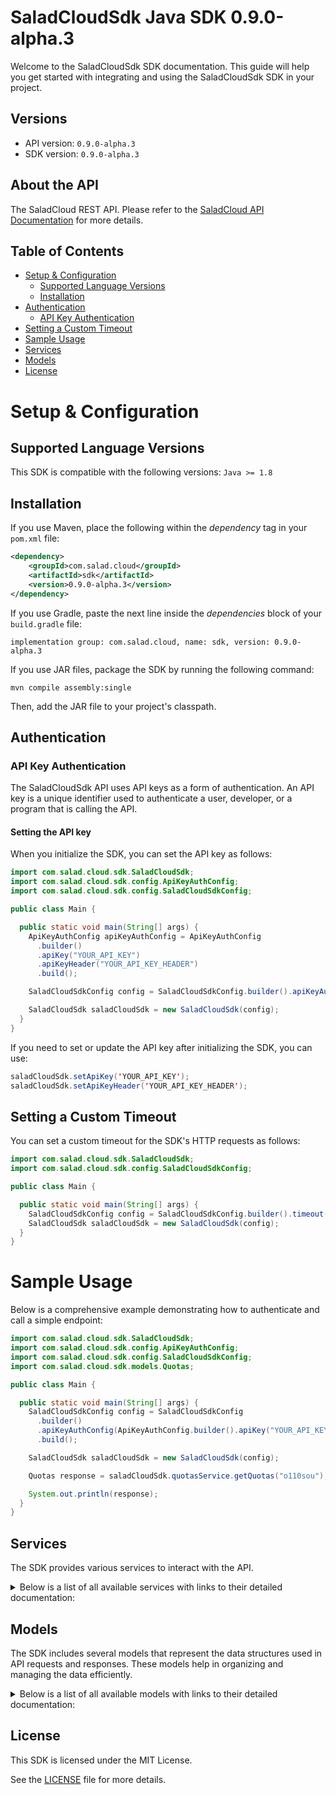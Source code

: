 # SaladCloudSdk Java SDK 0.9.0-alpha.3

Welcome to the SaladCloudSdk SDK documentation. This guide will help you get started with integrating and using the SaladCloudSdk SDK in your project.

## Versions

- API version: `0.9.0-alpha.3`
- SDK version: `0.9.0-alpha.3`

## About the API

The SaladCloud REST API. Please refer to the [SaladCloud API Documentation](https://docs.salad.com/api-reference) for more details.

## Table of Contents

- [Setup & Configuration](#setup--configuration)
  - [Supported Language Versions](#supported-language-versions)
  - [Installation](#installation)
- [Authentication](#authentication)
  - [API Key Authentication](#api-key-authentication)
- [Setting a Custom Timeout](#setting-a-custom-timeout)
- [Sample Usage](#sample-usage)
- [Services](#services)
- [Models](#models)
- [License](#license)

# Setup & Configuration

## Supported Language Versions

This SDK is compatible with the following versions: `Java >= 1.8`

## Installation

If you use Maven, place the following within the _dependency_ tag in your `pom.xml` file:

```XML
<dependency>
    <groupId>com.salad.cloud</groupId>
    <artifactId>sdk</artifactId>
    <version>0.9.0-alpha.3</version>
</dependency>
```

If you use Gradle, paste the next line inside the _dependencies_ block of your `build.gradle` file:

```Gradle
implementation group: com.salad.cloud, name: sdk, version: 0.9.0-alpha.3
```

If you use JAR files, package the SDK by running the following command:

```shell
mvn compile assembly:single
```

Then, add the JAR file to your project's classpath.

## Authentication

### API Key Authentication

The SaladCloudSdk API uses API keys as a form of authentication. An API key is a unique identifier used to authenticate a user, developer, or a program that is calling the API.

#### Setting the API key

When you initialize the SDK, you can set the API key as follows:

```java
import com.salad.cloud.sdk.SaladCloudSdk;
import com.salad.cloud.sdk.config.ApiKeyAuthConfig;
import com.salad.cloud.sdk.config.SaladCloudSdkConfig;

public class Main {

  public static void main(String[] args) {
    ApiKeyAuthConfig apiKeyAuthConfig = ApiKeyAuthConfig
      .builder()
      .apiKey("YOUR_API_KEY")
      .apiKeyHeader("YOUR_API_KEY_HEADER")
      .build();

    SaladCloudSdkConfig config = SaladCloudSdkConfig.builder().apiKeyAuthConfig(apiKeyAuthConfig).build();

    SaladCloudSdk saladCloudSdk = new SaladCloudSdk(config);
  }
}

```

If you need to set or update the API key after initializing the SDK, you can use:

```java
saladCloudSdk.setApiKey('YOUR_API_KEY');
saladCloudSdk.setApiKeyHeader('YOUR_API_KEY_HEADER');
```

## Setting a Custom Timeout

You can set a custom timeout for the SDK's HTTP requests as follows:

```java
import com.salad.cloud.sdk.SaladCloudSdk;
import com.salad.cloud.sdk.config.SaladCloudSdkConfig;

public class Main {

  public static void main(String[] args) {
    SaladCloudSdkConfig config = SaladCloudSdkConfig.builder().timeout(10000).build();
    SaladCloudSdk saladCloudSdk = new SaladCloudSdk(config);
  }
}

```

# Sample Usage

Below is a comprehensive example demonstrating how to authenticate and call a simple endpoint:

```java
import com.salad.cloud.sdk.SaladCloudSdk;
import com.salad.cloud.sdk.config.ApiKeyAuthConfig;
import com.salad.cloud.sdk.config.SaladCloudSdkConfig;
import com.salad.cloud.sdk.models.Quotas;

public class Main {

  public static void main(String[] args) {
    SaladCloudSdkConfig config = SaladCloudSdkConfig
      .builder()
      .apiKeyAuthConfig(ApiKeyAuthConfig.builder().apiKey("YOUR_API_KEY").build())
      .build();

    SaladCloudSdk saladCloudSdk = new SaladCloudSdk(config);

    Quotas response = saladCloudSdk.quotasService.getQuotas("o110sou");

    System.out.println(response);
  }
}

```

## Services

The SDK provides various services to interact with the API.

<details> 
<summary>Below is a list of all available services with links to their detailed documentation:</summary>

| Name                                                                             |
| :------------------------------------------------------------------------------- |
| [ContainerGroupsService](documentation/services/ContainerGroupsService.md)       |
| [WorkloadErrorsService](documentation/services/WorkloadErrorsService.md)         |
| [QueuesService](documentation/services/QueuesService.md)                         |
| [QuotasService](documentation/services/QuotasService.md)                         |
| [InferenceEndpointsService](documentation/services/InferenceEndpointsService.md) |
| [OrganizationDataService](documentation/services/OrganizationDataService.md)     |
| [WebhookSecretKeyService](documentation/services/WebhookSecretKeyService.md)     |

</details>

## Models

The SDK includes several models that represent the data structures used in API requests and responses. These models help in organizing and managing the data efficiently.

<details> 
<summary>Below is a list of all available models with links to their detailed documentation:</summary>

| Name                                                                                             | Description                                                              |
| :----------------------------------------------------------------------------------------------- | :----------------------------------------------------------------------- |
| [ContainerGroupList](documentation/models/ContainerGroupList.md)                                 | Represents a list of container groups                                    |
| [CreateContainerGroup](documentation/models/CreateContainerGroup.md)                             | Represents a request to create a container group                         |
| [ContainerGroup](documentation/models/ContainerGroup.md)                                         | Represents a container group                                             |
| [UpdateContainerGroup](documentation/models/UpdateContainerGroup.md)                             | Represents a request to update a container group                         |
| [ContainerGroupInstances](documentation/models/ContainerGroupInstances.md)                       | Represents a list of container group instances                           |
| [ContainerGroupInstance](documentation/models/ContainerGroupInstance.md)                         | Represents the details of a single container group instance              |
| [WorkloadErrorList](documentation/models/WorkloadErrorList.md)                                   | Represents a list of workload errors                                     |
| [QueueList](documentation/models/QueueList.md)                                                   | Represents a list of queues                                              |
| [CreateQueue](documentation/models/CreateQueue.md)                                               | Represents a request to create a new queue.                              |
| [Queue](documentation/models/Queue.md)                                                           | Represents a queue.                                                      |
| [UpdateQueue](documentation/models/UpdateQueue.md)                                               | Represents a request to update an existing queue.                        |
| [QueueJobList](documentation/models/QueueJobList.md)                                             | Represents a list of queue jobs                                          |
| [CreateQueueJob](documentation/models/CreateQueueJob.md)                                         | Represents a request to create a queue job                               |
| [QueueJob](documentation/models/QueueJob.md)                                                     | Represents a queue job                                                   |
| [Quotas](documentation/models/Quotas.md)                                                         | Represents the organization quotas                                       |
| [InferenceEndpointsList](documentation/models/InferenceEndpointsList.md)                         | Represents a list of inference endpoints                                 |
| [InferenceEndpoint](documentation/models/InferenceEndpoint.md)                                   | Represents an inference endpoint                                         |
| [InferenceEndpointJobList](documentation/models/InferenceEndpointJobList.md)                     | Represents a list of inference endpoint jobs                             |
| [CreateInferenceEndpointJob](documentation/models/CreateInferenceEndpointJob.md)                 | Represents a request to create a inference endpoint job                  |
| [InferenceEndpointJob](documentation/models/InferenceEndpointJob.md)                             | Represents a inference endpoint job                                      |
| [GpuClassesList](documentation/models/GpuClassesList.md)                                         | Represents a list of GPU classes                                         |
| [WebhookSecretKey](documentation/models/WebhookSecretKey.md)                                     | Represents a webhook secret key                                          |
| [Container](documentation/models/Container.md)                                                   | Represents a container                                                   |
| [ContainerRestartPolicy](documentation/models/ContainerRestartPolicy.md)                         |                                                                          |
| [ContainerGroupState](documentation/models/ContainerGroupState.md)                               | Represents a container group state                                       |
| [CountryCode](documentation/models/CountryCode.md)                                               |                                                                          |
| [ContainerGroupNetworking](documentation/models/ContainerGroupNetworking.md)                     | Represents container group networking parameters                         |
| [ContainerGroupLivenessProbe](documentation/models/ContainerGroupLivenessProbe.md)               | Represents the container group liveness probe                            |
| [ContainerGroupReadinessProbe](documentation/models/ContainerGroupReadinessProbe.md)             | Represents the container group readiness probe                           |
| [ContainerGroupStartupProbe](documentation/models/ContainerGroupStartupProbe.md)                 | Represents the container group startup probe                             |
| [ContainerGroupQueueConnection](documentation/models/ContainerGroupQueueConnection.md)           | Represents container group queue connection                              |
| [QueueAutoscaler](documentation/models/QueueAutoscaler.md)                                       | Represents the autoscaling rules for a queue                             |
| [ContainerResourceRequirements](documentation/models/ContainerResourceRequirements.md)           | Represents a container resource requirements                             |
| [ContainerGroupPriority](documentation/models/ContainerGroupPriority.md)                         |                                                                          |
| [ContainerGroupStatus](documentation/models/ContainerGroupStatus.md)                             |                                                                          |
| [ContainerGroupInstanceStatusCount](documentation/models/ContainerGroupInstanceStatusCount.md)   | Represents a container group instance status count                       |
| [ContainerNetworkingProtocol](documentation/models/ContainerNetworkingProtocol.md)               |                                                                          |
| [ContainerGroupProbeTcp](documentation/models/ContainerGroupProbeTcp.md)                         |                                                                          |
| [ContainerGroupProbeHttp](documentation/models/ContainerGroupProbeHttp.md)                       |                                                                          |
| [ContainerGroupProbeGrpc](documentation/models/ContainerGroupProbeGrpc.md)                       |                                                                          |
| [ContainerGroupProbeExec](documentation/models/ContainerGroupProbeExec.md)                       |                                                                          |
| [ContainerProbeHttpScheme](documentation/models/ContainerProbeHttpScheme.md)                     |                                                                          |
| [ContainerGroupProbeHttpHeaders2](documentation/models/ContainerGroupProbeHttpHeaders2.md)       |                                                                          |
| [CreateContainer](documentation/models/CreateContainer.md)                                       | Represents a container                                                   |
| [CreateContainerGroupNetworking](documentation/models/CreateContainerGroupNetworking.md)         | Represents container group networking parameters                         |
| [UpdateContainer](documentation/models/UpdateContainer.md)                                       | Represents an update container object                                    |
| [UpdateContainerGroupNetworking](documentation/models/UpdateContainerGroupNetworking.md)         | Represents update container group networking parameters                  |
| [WorkloadError](documentation/models/WorkloadError.md)                                           | Represents a workload error                                              |
| [QueueJobEvent](documentation/models/QueueJobEvent.md)                                           | Represents an event for queue job                                        |
| [ContainerGroupsQuotas](documentation/models/ContainerGroupsQuotas.md)                           |                                                                          |
| [RecipesQuotas](documentation/models/RecipesQuotas.md)                                           |                                                                          |
| [InferenceEndpointJobEvent](documentation/models/InferenceEndpointJobEvent.md)                   | Represents an event for inference endpoint job                           |
| [GpuClass](documentation/models/GpuClass.md)                                                     | Represents a GPU Class                                                   |
| [GpuClassPrice](documentation/models/GpuClassPrice.md)                                           | Represents the price of a GPU class for a given container group priority |
| [ListQueueJobsParameters](documentation/models/ListQueueJobsParameters.md)                       |                                                                          |
| [ListInferenceEndpointsParameters](documentation/models/ListInferenceEndpointsParameters.md)     |                                                                          |
| [GetInferenceEndpointJobsParameters](documentation/models/GetInferenceEndpointJobsParameters.md) |                                                                          |

</details>

## License

This SDK is licensed under the MIT License.

See the [LICENSE](LICENSE) file for more details.
